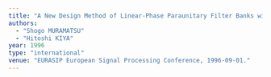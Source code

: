 ```yaml
---
title: "A New Design Method of Linear-Phase Paraunitary Filter Banks with an Odd Number of Channels"
authors:
  - "Shogo MURAMATSU"
  - "Hitoshi KIYA"
year: 1996
type: "international"
venue: "EURASIP European Signal Processing Conference, 1996-09-01."
---
```

